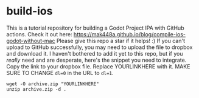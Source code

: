 # build-ios
This is a tutorial repository for building a Godot Project IPA with GitHub actions. Check it out here: https://mak448a.github.io/blog/compile-ios-godot-without-mac
Please give this repo a star if it helps! :)
If you can't upload to GitHub successfully, you may need to upload the file to dropbox and download it. I haven't bothered to add it yet to this repo, but if you *really* need and are desperate, here's the snippet you need to integrate. Copy the link to your dropbox file. Replace YOURLINKHERE with it. MAKE SURE TO CHANGE `dl=0` in the URL to `dl=1`.
```
wget -O archive.zip "YOURLINKHERE"
unzip archive.zip -d .
```
